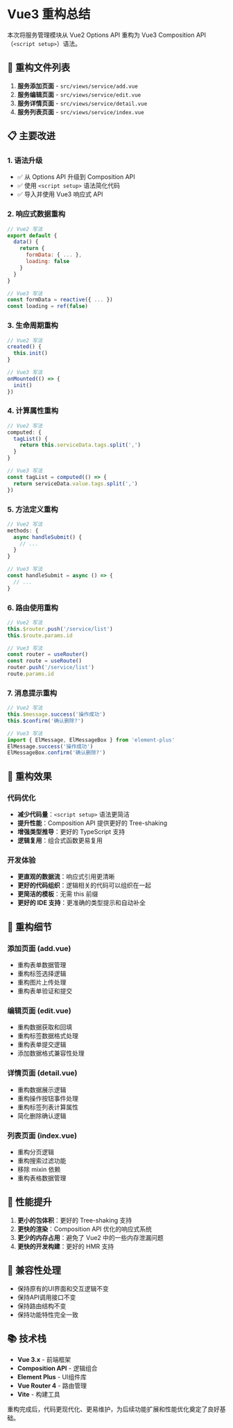 # Vue3 重构总结

本次将服务管理模块从 Vue2 Options API 重构为 Vue3 Composition API（`<script setup>`）语法。

## 🔄 重构文件列表

1. **服务添加页面** - `src/views/service/add.vue`
2. **服务编辑页面** - `src/views/service/edit.vue`
3. **服务详情页面** - `src/views/service/detail.vue`
4. **服务列表页面** - `src/views/service/index.vue`

## 📋 主要改进

### 1. 语法升级
- ✅ 从 Options API 升级到 Composition API
- ✅ 使用 `<script setup>` 语法简化代码
- ✅ 导入并使用 Vue3 响应式 API

### 2. 响应式数据重构
```javascript
// Vue2 写法
export default {
  data() {
    return {
      formData: { ... },
      loading: false
    }
  }
}

// Vue3 写法
const formData = reactive({ ... })
const loading = ref(false)
```

### 3. 生命周期重构
```javascript
// Vue2 写法
created() {
  this.init()
}

// Vue3 写法
onMounted(() => {
  init()
})
```

### 4. 计算属性重构
```javascript
// Vue2 写法
computed: {
  tagList() {
    return this.serviceData.tags.split(',')
  }
}

// Vue3 写法
const tagList = computed(() => {
  return serviceData.value.tags.split(',')
})
```

### 5. 方法定义重构
```javascript
// Vue2 写法
methods: {
  async handleSubmit() {
    // ...
  }
}

// Vue3 写法
const handleSubmit = async () => {
  // ...
}
```

### 6. 路由使用重构
```javascript
// Vue2 写法
this.$router.push('/service/list')
this.$route.params.id

// Vue3 写法
const router = useRouter()
const route = useRoute()
router.push('/service/list')
route.params.id
```

### 7. 消息提示重构
```javascript
// Vue2 写法
this.$message.success('操作成功')
this.$confirm('确认删除?')

// Vue3 写法
import { ElMessage, ElMessageBox } from 'element-plus'
ElMessage.success('操作成功')
ElMessageBox.confirm('确认删除?')
```

## 🎯 重构效果

### 代码优化
- **减少代码量**：`<script setup>` 语法更简洁
- **提升性能**：Composition API 提供更好的 Tree-shaking
- **增强类型推导**：更好的 TypeScript 支持
- **逻辑复用**：组合式函数更易复用

### 开发体验
- **更直观的数据流**：响应式引用更清晰
- **更好的代码组织**：逻辑相关的代码可以组织在一起
- **更简洁的模板**：无需 this 前缀
- **更好的 IDE 支持**：更准确的类型提示和自动补全

## 📝 重构细节

### 添加页面 (add.vue)
- 重构表单数据管理
- 重构标签选择逻辑
- 重构图片上传处理
- 重构表单验证和提交

### 编辑页面 (edit.vue)  
- 重构数据获取和回填
- 重构标签数据格式处理
- 重构表单提交逻辑
- 添加数据格式兼容性处理

### 详情页面 (detail.vue)
- 重构数据展示逻辑
- 重构操作按钮事件处理
- 重构标签列表计算属性
- 简化删除确认逻辑

### 列表页面 (index.vue)
- 重构分页逻辑
- 重构搜索过滤功能
- 移除 mixin 依赖
- 重构表格数据管理

## 🚀 性能提升

1. **更小的包体积**：更好的 Tree-shaking 支持
2. **更快的渲染**：Composition API 优化的响应式系统
3. **更少的内存占用**：避免了 Vue2 中的一些内存泄漏问题
4. **更快的开发构建**：更好的 HMR 支持

## 🔧 兼容性处理

- 保持原有的UI界面和交互逻辑不变
- 保持API调用接口不变
- 保持路由结构不变
- 保持功能特性完全一致

## 📚 技术栈

- **Vue 3.x** - 前端框架
- **Composition API** - 逻辑组合
- **Element Plus** - UI组件库
- **Vue Router 4** - 路由管理
- **Vite** - 构建工具

重构完成后，代码更现代化、更易维护，为后续功能扩展和性能优化奠定了良好基础。 